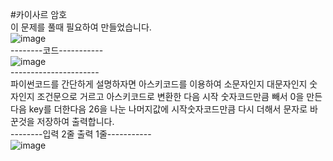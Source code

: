 #카이사르 암호<br>
이 문제를 풀때 필요하여 만들었습니다.<br>
![image](https://user-images.githubusercontent.com/88232976/164590198-fd91a9b7-0936-4a7e-af94-6cf4152fbdc3.png)<br>
--------코드-----------<br>
![image](https://user-images.githubusercontent.com/88232976/164589893-b7ea14fb-ea46-4fca-94e4-05faceb8be8a.png)<br>
----------------------<br>
 파이썬코드를 간단하게 설명하자면 아스키코드를 이용하여 소문자인지 대문자인지 숫자인지 조건문으로 거르고 아스키코드로 변환한 다음 시작 숫자코드만큼 빼서 0을 만든다음 key를 더한다음 26을 나눈 나머지값에 시작숫자코드만큼 다시 더해서 문자로 바꾼것을 저장하여 출력합니다.<br>
--------입력 2줄 출력 1줄-----------<br>
![image](https://user-images.githubusercontent.com/88232976/164590362-77708e95-7e6b-4cee-a354-ac3436a07bb5.png)<br>
